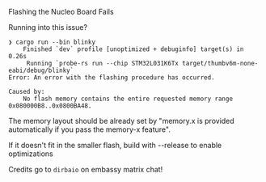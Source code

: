 Flashing the Nucleo Board Fails

Running into this issue?

```
❯ cargo run --bin blinky
    Finished `dev` profile [unoptimized + debuginfo] target(s) in 0.26s
     Running `probe-rs run --chip STM32L031K6Tx target/thumbv6m-none-eabi/debug/blinky`
Error: An error with the flashing procedure has occurred.

Caused by:
    No flash memory contains the entire requested memory range 0x080000B8..0x0800BA48.
```

The memory layout should be already set by "memory.x is provided automatically if you pass the memory-x feature".

If it doesn't fit in the smaller flash, build with --release to enable optimizations

Credits go to `dirbaio` on embassy matrix chat!
